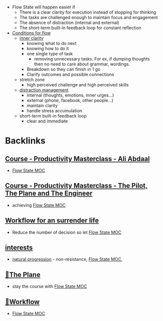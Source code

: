 - Flow State will happen easier if
    - There is a clear clarity for execution instead of stopping for thinking
    - The tasks are challenged enough to maintain focus and engagement
    - The absence of distraction (internal and external)
    - The short-term built-in feedback loop for constant reflection
- [Conditions for flow](<Conditions for flow.md>)
    - [inner clarity](<inner clarity.md>)
        - knowing what to do next
        - knowing how to do it
        - one single type of task 
            - removing unnecessary tasks. For ex, if dumping thoughts then no need to care about grammar, wordings. 
        - Breakdown so they can finish in 1 go
        - Clarify outcomes and possible connections
    - stretch zone
        - high perceived challenge and high perceived skills
    - [distraction management](<distraction management.md>)
        - internal (thoughts, emotions, inner urges...)
        - external (phone, facebook, other people...)
        - maintain clarity
        - handle stress accumulation
    - short-term built-in feedback loop
        - clear and immediate

# Backlinks
## [Course - Productivity Masterclass - Ali Abdaal](<Course - Productivity Masterclass - Ali Abdaal.md>)
- [Flow State MOC](<Flow State MOC.md>)

## [Course - Productivity Masterclass - The Pilot, The Plane and The Engineer](<Course - Productivity Masterclass - The Pilot, The Plane and The Engineer.md>)
- achieving [Flow State MOC](<Flow State MOC.md>)

## [Workflow for an surrender life](<Workflow for an surrender life.md>)
- Reduce the number of decision so let [Flow State MOC](<Flow State MOC.md>)

## [interests](<interests.md>)
- [natural progression](<natural progression.md>)  - non-resistance, [Flow State MOC](<Flow State MOC.md>),

## [🌱The Plane ](<🌱The Plane .md>)
- stay the course with [Flow State MOC](<Flow State MOC.md>)

## [🌱Workflow ](<🌱Workflow .md>)
- [Flow State MOC](<Flow State MOC.md>)

